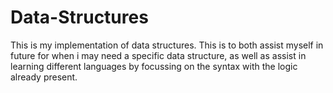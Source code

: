 # Data-Structures
This is my implementation of data structures.
This is to both assist myself in future for when i may need a specific data structure, as well as assist in learning different languages by focussing on the syntax with the logic already present.
